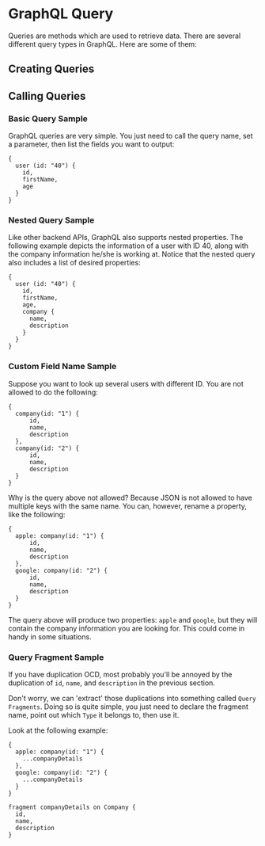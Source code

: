 # GraphQL Query
Queries are methods which are used to retrieve data. There are several different query types in 
GraphQL. Here are some of them:

## Creating Queries

## Calling Queries
### Basic Query Sample
GraphQL queries are very simple. You just need to call the query name, set a parameter, then list
the fields you want to output:
```
{
  user (id: "40") {
    id,
    firstName,
    age
  }
}
```

### Nested Query Sample
Like other backend APIs, GraphQL also supports nested properties. The following example depicts the
information of a user with ID 40, along with the company information he/she is working at. Notice
that the nested query also includes a list of desired properties:
```
{
  user (id: "40") {
    id,
    firstName,
    age,
    company {
      name,
      description
    }
  }
}
```

### Custom Field Name Sample
Suppose you want to look up several users with different ID. You are not allowed to do the 
following:
```
{
  company(id: "1") {
      id,
      name,
      description
  },
  company(id: "2") {
      id,
      name,
      description
  }
}
```
Why is the query above not allowed? Because JSON is not allowed to have multiple keys with the same 
name. You can, however, rename a property, like the following:
```
{
  apple: company(id: "1") {
      id,
      name,
      description
  },
  google: company(id: "2") {
      id,
      name,
      description
  }
}
```
The query above will produce two properties: `apple` and `google`, but they will contain the company
information you are looking for. This could come in handy in some situations.

### Query Fragment Sample
If you have duplication OCD, most probably you'll be annoyed by the duplication of `id`, `name`, and 
`description` in the previous section. 

Don't worry, we can 'extract' those duplications into something called `Query Fragments`. Doing so
is quite simple, you just need to declare the fragment name, point out which `Type` it belongs to,
then use it.

Look at the following example:
```
{
  apple: company(id: "1") {
    ...companyDetails
  },
  google: company(id: "2") {
    ...companyDetails
  }
}

fragment companyDetails on Company {
  id,
  name,
  description
}
```
